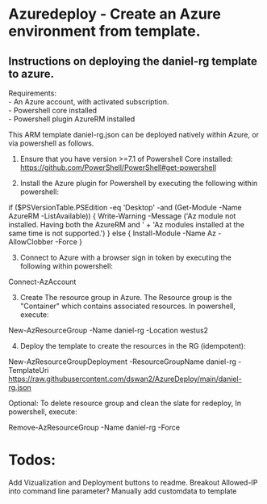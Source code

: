 # Azuredeploy - Create an Azure environment from template.

## Instructions on deploying the daniel-rg template to azure.

Requirements:  
    - An Azure account, with activated subscription.   
    - Powershell core installed  
    - Powershell plugin AzureRM installed  
    
This ARM template daniel-rg.json can be deployed natively within Azure, or via powershell as follows.



1.  Ensure that you have version >=7.1 of Powershell Core installed:  https://github.com/PowerShell/PowerShell#get-powershell


2.  Install the Azure plugin for Powershell by executing the following within powershell:

if ($PSVersionTable.PSEdition -eq 'Desktop' -and (Get-Module -Name AzureRM -ListAvailable)) {
    Write-Warning -Message ('Az module not installed. Having both the AzureRM and ' +
      'Az modules installed at the same time is not supported.')
} else {
    Install-Module -Name Az -AllowClobber -Force
}


3.   Connect to Azure with a browser sign in token by executing the following within powershell:
   
Connect-AzAccount


3.  Create The resource group in Azure.   The Resource group is the "Container" which contains associated resources.  In powershell, execute:

New-AzResourceGroup -Name daniel-rg -Location westus2


4.  Deploy the template to create the resources in the RG (idempotent):

New-AzResourceGroupDeployment -ResourceGroupName daniel-rg -TemplateUri https://raw.githubusercontent.com/dswan2/AzureDeploy/main/daniel-rg.json


Optional:  To delete resource group and clean the slate for redeploy, In powershell, execute:

Remove-AzResourceGroup -Name daniel-rg -Force


# Todos:
Add Vizualization and Deployment buttons to readme.
Breakout Allowed-IP into command line parameter?
Manually add customdata to template

